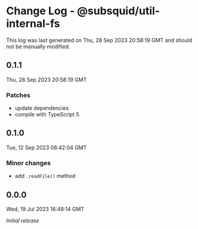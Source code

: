 # Change Log - @subsquid/util-internal-fs

This log was last generated on Thu, 28 Sep 2023 20:58:19 GMT and should not be manually modified.

## 0.1.1
Thu, 28 Sep 2023 20:58:19 GMT

### Patches

- update dependencies
- compile with TypeScript 5

## 0.1.0
Tue, 12 Sep 2023 08:42:04 GMT

### Minor changes

- add `.readFile()` method

## 0.0.0
Wed, 19 Jul 2023 16:48:14 GMT

_Initial release_

